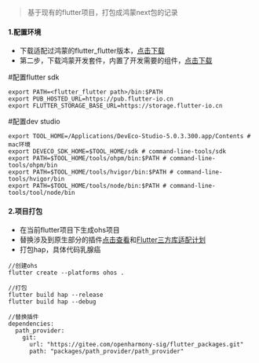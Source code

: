 > 基于现有的flutter项目，打包成鸿蒙next包的记录
  
#### 1.配置环境
- 下载适配过鸿蒙的flutter_flutter版本，[点击下载](https://gitee.com/openharmony-sig/flutter_flutter)
- 第二步，下载鸿蒙开发套件，内置了开发需要的组件，[点击下载](https://developer.huawei.com/consumer/cn/download/deveco-studio)

#配置flutter sdk  
```
export PATH=<flutter_flutter path>/bin:$PATH  
export PUB_HOSTED_URL=https://pub.flutter-io.cn
export FLUTTER_STORAGE_BASE_URL=https://storage.flutter-io.cn  
```

#配置dev studio  
```
export TOOL_HOME=/Applications/DevEco-Studio-5.0.3.300.app/Contents # mac环境
export DEVECO_SDK_HOME=$TOOL_HOME/sdk # command-line-tools/sdk
export PATH=$TOOL_HOME/tools/ohpm/bin:$PATH # command-line-tools/ohpm/bin
export PATH=$TOOL_HOME/tools/hvigor/bin:$PATH # command-line-tools/hvigor/bin
export PATH=$TOOL_HOME/tools/node/bin:$PATH # command-line-tools/tool/node/bin
```


#### 2.项目打包

- 在当前flutter项目下生成ohs项目  
- 替换涉及到原生部分的插件[点击查看](https://gitee.com/openharmony-sig/flutter_packages)和[Flutter三方库适配计划](https://docs.qq.com/sheet/DVVJDWWt1V09zUFN2)
- 打包hap，具体代码乳腺癌
```
//创建ohs
flutter create --platforms ohos .

//打包
flutter build hap --release
flutter build hap --debug

//替换插件
dependencies:
  path_provider:
    git:
      url: "https://gitee.com/openharmony-sig/flutter_packages.git"
      path: "packages/path_provider/path_provider" 

```
